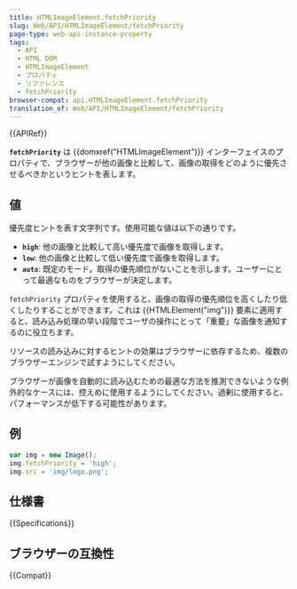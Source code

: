 ```yaml
---
title: HTMLImageElement.fetchPriority
slug: Web/API/HTMLImageElement/fetchPriority
page-type: web-api-instance-property
tags:
  - API
  - HTML DOM
  - HTMLImageElement
  - プロパティ
  - リファレンス
  - fetchPriority
browser-compat: api.HTMLImageElement.fetchPriority
translation_of: Web/API/HTMLImageElement/fetchPriority
---
```

{{APIRef}}

**`fetchPriority`** は {{domxref("HTMLImageElement")}} インターフェイスのプロパティで、ブラウザーが他の画像と比較して、画像の取得をどのように優先させるべきかというヒントを表します。

## 値

優先度ヒントを表す文字列です。使用可能な値は以下の通りです。

- **`high`**: 他の画像と比較して高い優先度で画像を取得します。
- **`low`**: 他の画像と比較して低い優先度で画像を取得します。
- **`auto`**: 既定のモード。取得の優先順位がないことを示します。ユーザーにとって最適なものをブラウザーが決定します。

`fetchPriority` プロパティを使用すると、画像の取得の優先順位を高くしたり低くしたりすることができます。これは {{HTMLElement("img")}} 要素に適用すると、読み込み処理の早い段階でユーザの操作にとって「重要」な画像を通知するのに役立ちます。

リソースの読み込みに対するヒントの効果はブラウザーに依存するため、複数のブラウザーエンジンで試すようにしてください。

ブラウザーが画像を自動的に読み込むための最適な方法を推測できないような例外的なケースには、控えめに使用するようにしてください。過剰に使用すると、パフォーマンスが低下する可能性があります。

## 例

```js
var img = new Image();
img.fetchPriority = 'high';
img.src = 'img/logo.png';
```

## 仕様書

{{Specifications}}

## ブラウザーの互換性

{{Compat}}
